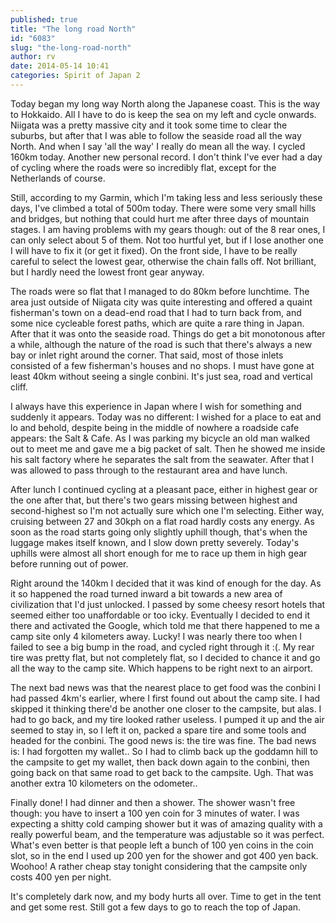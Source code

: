 ```yaml
---
published: true
title: "The long road North"
id: "6083"
slug: "the-long-road-north"
author: rv
date: 2014-05-14 10:41
categories: Spirit of Japan 2
---
```

Today began my long way North along the Japanese coast. This is the way to Hokkaido. All I have to do is keep the sea on my left and cycle onwards. Niigata was a pretty massive city and it took some time to clear the suburbs, but after that I was able to follow the seaside road all the way North. And when I say 'all the way' I really do mean all the way. I cycled 160km today. Another new personal record. I don't think I've ever had a day of cycling where the roads were so incredibly flat, except for the Netherlands of course.

Still, according to my Garmin, which I'm taking less and less seriously these days, I've climbed a total of 500m today. There were some very small hills and bridges, but nothing that could hurt me after three days of mountain stages. I am having problems with my gears though: out of the 8 rear ones, I can only select about 5 of them. Not too hurtful yet, but if I lose another one I will have to fix it (or get it fixed). On the front side, I have to be really careful to select the lowest gear, otherwise the chain falls off. Not brilliant, but I hardly need the lowest front gear anyway.

The roads were so flat that I managed to do 80km before lunchtime. The area just outside of Niigata city was quite interesting and offered a quaint fisherman's town on a dead-end road that I had to turn back from, and some nice cycleable forest paths, which are quite a rare thing in Japan. After that it was onto the seaside road. Things do get a bit monotonous after a while, although the nature of the road is such that there's always a new bay or inlet right around the corner. That said, most of those inlets consisted of a few fisherman's houses and no shops. I must have gone at least 40km without seeing a single conbini. It's just sea, road and vertical cliff.

I always have this experience in Japan where I wish for something and suddenly it appears. Today was no different: I wished for a place to eat and lo and behold, despite being in the middle of nowhere a roadside cafe appears: the Salt &amp; Cafe. As I was parking my bicycle an old man walked out to meet me and gave me a big packet of salt. Then he showed me inside his salt factory where he separates the salt from the seawater. After that I was allowed to pass through to the restaurant area and have lunch.

After lunch I continued cycling at a pleasant pace, either in highest gear or the one after that, but there's two gears missing between highest and second-highest so I'm not actually sure which one I'm selecting. Either way, cruising between 27 and 30kph on a flat road hardly costs any energy. As soon as the road starts going only slightly uphill though, that's when the luggage makes itself known, and I slow down pretty severely. Today's uphills were almost all short enough for me to race up them in high gear before running out of power.

Right around the 140km I decided that it was kind of enough for the day. As it so happened the road turned inward a bit towards a new area of civilization that I'd just unlocked. I passed by some cheesy resort hotels that seemed either too unaffordable or too icky. Eventually I decided to end it there and activated the Google, which told me that there happened to me a camp site only 4 kilometers away. Lucky! I was nearly there too when I failed to see a big bump in the road, and cycled right through it :(. My rear tire was pretty flat, but not completely flat, so I decided to chance it and go all the way to the camp site. Which happens to be right next to an airport.

The next bad news was that the nearest place to get food was the conbini I had passed 4km's earlier, where I first found out about the camp site. I had skipped it thinking there'd be another one closer to the campsite, but alas. I had to go back, and my tire looked rather useless. I pumped it up and the air seemed to stay in, so I left it on, packed a spare tire and some tools and headed for the conbini. The good news is: the tire was fine. The bad news is: I had forgotten my wallet.. So I had to climb back up the goddamn hill to the campsite to get my wallet, then back down again to the conbini, then going back on that same road to get back to the campsite. Ugh. That was another extra 10 kilometers on the odometer..

Finally done! I had dinner and then a shower. The shower wasn't free though: you have to insert a 100 yen coin for 3 minutes of water. I was expecting a shitty cold camping shower but it was of amazing quality with a really powerful beam, and the temperature was adjustable so it was perfect. What's even better is that people left a bunch of 100 yen coins in the coin slot, so in the end I used up 200 yen for the shower and got 400 yen back. Woohoo! A rather cheap stay tonight considering that the campsite only costs 400 yen per night.

It's completely dark now, and my body hurts all over. Time to get in the tent and get some rest. Still got a few days to go to reach the top of Japan.